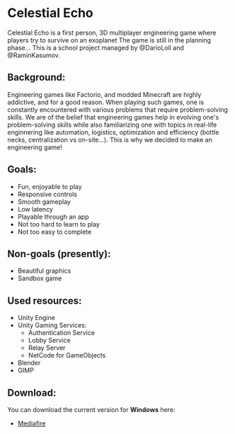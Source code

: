 # Celestial Echo
Celestial Echo is a first person, 3D multiplayer engineering game where players try to survive on an exoplanet
The game is still in the planning phase...
This is a school project managed by @DarioLoll and @RaminKasumov.

## Background:
Engineering games like Factorio, and modded Minecraft are highly addictive, and for a good reason. When playing such games, one is constantly encountered with various problems that require problem-solving skills. We are of the belief that engineering games help in evolving one's problem-solving skills while also familiarizing one with topics in real-life enginnering like automation, logistics, optimization and efficiency (bottle necks, centralization vs on-site...). This is why we decided to make an engineering game!

## Goals:
- Fun, enjoyable to play
- Responsive controls
- Smooth gameplay
- Low latency
- Playable through an app
- Not too hard to learn to play
- Not too easy to complete

## Non-goals (presently):
- Beautiful graphics
- Sandbox game

## Used resources:
- Unity Engine
- Unity Gaming Services:
  - Authentication Service
  - Lobby Service
  - Relay Server
  - NetCode for GameObjects
- Blender
- GIMP

## Download:
You can download the current version for **Windows** here:
- [Mediafire](https://www.mediafire.com/file/brfnr1ihy5h0aao/celestialecho-setup.exe/file)
